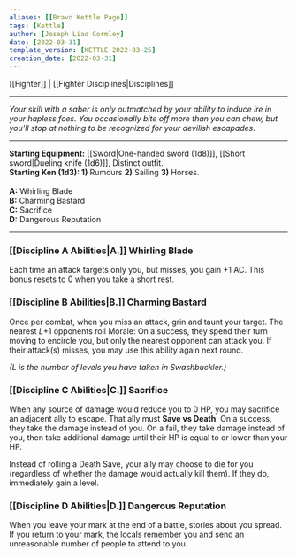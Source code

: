 ```yaml
---
aliases: [[Bravo Kettle Page]]
tags: [Kettle]
author: [Joseph Liao Gormley]
date: [2022-03-31]
template_version: [KETTLE-2022-03-25]
creation_date: [2022-03-31]
---
```

[[Fighter]] | [[Fighter Disciplines|Disciplines]]
___
*Your skill with a saber is only outmatched by your ability to induce ire in your hapless foes. You occasionally bite off more than you can chew, but you'll stop at nothing to be recognized for your devilish escapades.*
<!--Your skill with a saber is only outmatched by your ability to induce ire in your foes. You'll stop at nothing to be recognized for your devilish escapades.

You look out for yourself at all costs. 

Duelling Schlager https://www.dannydutch.com/post/the-traditional-german-sword-fighting-tradition-called-mensur-->
___
**Starting Equipment:** [[Sword|One-handed sword (1d8)]], [[Short sword|Dueling knife (1d6)]], Distinct outfit.<br>**Starting Ken (1d3): 1)** Rumours **2)** Sailing **3)** Horses.<br><br>**A:** Whirling Blade<br>**B:** Charming Bastard<br>**C:** Sacrifice<br>**D:** Dangerous Reputation
___
### [[Discipline A Abilities|A.]] Whirling Blade
Each time an attack targets only you, but misses, you gain +$1$ AC. This bonus resets to 0 when you take a short rest.

### [[Discipline B Abilities|B.]] Charming Bastard
Once per combat, when you miss an attack, grin and taunt your target. The nearest $L$+$1$ opponents roll Morale: On a success, they spend their turn moving to encircle you, but only the nearest opponent can attack you. If their attack(s) misses, you may use this ability again next round.

*($L$ is the number of levels you have taken in Swashbuckler.)*

### [[Discipline C Abilities|C.]] Sacrifice
When any source of damage would reduce you to 0 HP, you may sacrifice an adjacent ally to escape. That ally must **Save vs Death**: On a success, they take the damage instead of you. On a fail, they take damage instead of you, then take additional damage until their HP is equal to or lower than your HP.

Instead of rolling a Death Save, your ally may choose to die for you (regardless of whether the damage would actually kill them). If they do, immediately gain a level.

### [[Discipline D Abilities|D.]] Dangerous Reputation
When you leave your mark at the end of a battle, stories about you spread. If you return to your mark, the locals remember you and send an unreasonable number of people to attend to you.

<!--Based on the Bravo by A Distant Chime.-->
